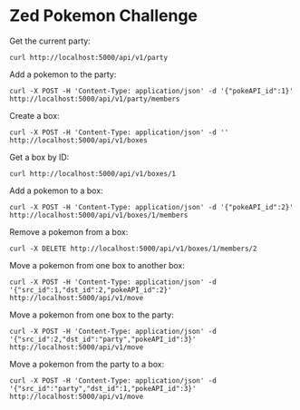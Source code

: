 # Zed Pokemon Challenge

Get the current party:

```
curl http://localhost:5000/api/v1/party
```

Add a pokemon to the party:

```
curl -X POST -H 'Content-Type: application/json' -d '{"pokeAPI_id":1}' http://localhost:5000/api/v1/party/members
```

Create a box:

```
curl -X POST -H 'Content-Type: application/json' -d '' http://localhost:5000/api/v1/boxes
```

Get a box by ID:

```
curl http://localhost:5000/api/v1/boxes/1
```

Add a pokemon to a box:

```
curl -X POST -H 'Content-Type: application/json' -d '{"pokeAPI_id":2}' http://localhost:5000/api/v1/boxes/1/members
```

Remove a pokemon from a box:

```
curl -X DELETE http://localhost:5000/api/v1/boxes/1/members/2
```

Move a pokemon from one box to another box:

```
curl -X POST -H 'Content-Type: application/json' -d '{"src_id":1,"dst_id":2,"pokeAPI_id":2}' http://localhost:5000/api/v1/move
```

Move a pokemon from one box to the party:

```
curl -X POST -H 'Content-Type: application/json' -d '{"src_id":2,"dst_id":"party","pokeAPI_id":3}' http://localhost:5000/api/v1/move
```

Move a pokemon from the party to a box:

```
curl -X POST -H 'Content-Type: application/json' -d '{"src_id":"party","dst_id":1,"pokeAPI_id":3}' http://localhost:5000/api/v1/move
```
